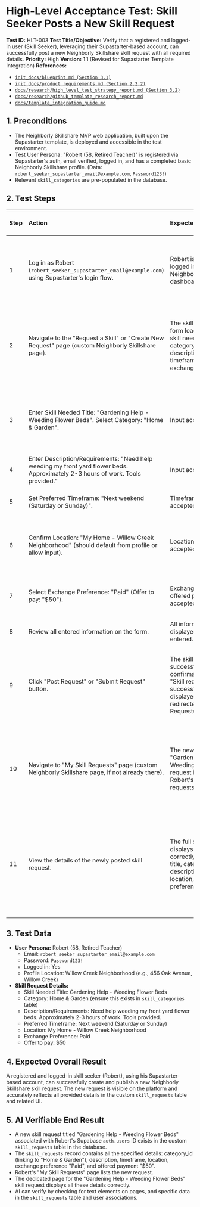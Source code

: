 # High-Level Acceptance Test: Skill Seeker Posts a New Skill Request

**Test ID:** HLT-003
**Test Title/Objective:** Verify that a registered and logged-in user (Skill Seeker), leveraging their Supastarter-based account, can successfully post a new Neighborly Skillshare skill request with all required details.
**Priority:** High
**Version:** 1.1 (Revised for Supastarter Template Integration)
**References:**
*   [`init_docs/blueprint.md (Section 3.1)`](../../../init_docs/blueprint.md#L34)
*   [`init_docs/product_requirements.md (Section 2.2.2)`](../../../init_docs/product_requirements.md#L121)
*   [`docs/research/high_level_test_strategy_report.md (Section 3.2)`](../../research/high_level_test_strategy_report.md#L51)
*   [`docs/research/github_template_research_report.md`](../../research/github_template_research_report.md)
*   [`docs/template_integration_guide.md`](../../template_integration_guide.md)

## 1. Preconditions
*   The Neighborly Skillshare MVP web application, built upon the Supastarter template, is deployed and accessible in the test environment.
*   Test User Persona: "Robert (58, Retired Teacher)" is registered via Supastarter's auth, email verified, logged in, and has a completed basic Neighborly Skillshare profile. (Data: `robert_seeker_supastarter_email@example.com`, `Password123!`)
*   Relevant `skill_categories` are pre-populated in the database.

## 2. Test Steps

| Step | Action                                                                                                | Expected Result                                                                                                                                | AI Verifiable Completion Criterion                                                                                                                                                                                              |
| :--- | :---------------------------------------------------------------------------------------------------- | :--------------------------------------------------------------------------------------------------------------------------------------------- | :------------------------------------------------------------------------------------------------------------------------------------------------------------------------------------------------------------------------------ |
| 1    | Log in as Robert (`robert_seeker_supastarter_email@example.com`) using Supastarter's login flow.      | Robert is successfully logged in and on his Neighborly Skillshare dashboard.                                                                   | AI: Verify successful login (e.g., presence of "Logout" button, Robert's name/avatar displayed, consistent with Supastarter's logged-in state).                                                                                  |
| 2    | Navigate to the "Request a Skill" or "Create New Request" page (custom Neighborly Skillshare page).   | The skill request creation form loads with fields for skill needed (title, category), description/requirements, timeframe, location, and exchange preference. | AI: Verify page title is "Request a Skill" or similar. Input fields for `skill_needed_title`, `skill_category` (dropdown), `description`, `timeframe`, `location`, `exchange_preference` are present.                               |
| 3    | Enter Skill Needed Title: "Gardening Help - Weeding Flower Beds". Select Category: "Home & Garden".    | Input accepted.                                                                                                                                | AI: Verify `skill_needed_title` input field contains "Gardening Help - Weeding Flower Beds". Verify "Home & Garden" is selected in `skill_category`.                                                                              |
| 4    | Enter Description/Requirements: "Need help weeding my front yard flower beds. Approximately 2-3 hours of work. Tools provided." | Input accepted.                                                                                                                                | AI: Verify `description` textarea contains the entered text.                                                                                                                                                                    |
| 5    | Set Preferred Timeframe: "Next weekend (Saturday or Sunday)".                                         | Timeframe input accepted/selected.                                                                                                             | AI: Verify timeframe selection/input reflects the entered data.                                                                                                                                                                 |
| 6    | Confirm Location: "My Home - Willow Creek Neighborhood" (should default from profile or allow input). | Location confirmed/input accepted.                                                                                                             | AI: Verify location input/display shows "Willow Creek Neighborhood" or the specific address from Robert's profile.                                                                                                            |
| 7    | Select Exchange Preference: "Paid" (Offer to pay: "$50").                                             | Exchange preference and offered payment accepted.                                                                                              | AI: Verify "Paid" option is selected. Offered payment input (if applicable for requests) contains "$50".                                                                                                                       |
| 8    | Review all entered information on the form.                                                           | All information is displayed correctly as entered.                                                                                             | AI: Verify all input fields still reflect the data entered.                                                                                                                                                                     |
| 9    | Click "Post Request" or "Submit Request" button.                                                      | The skill request is successfully submitted. A confirmation message "Skill request posted successfully!" is displayed. User may be redirected to "My Requests" or dashboard. | AI: Verify success message is displayed. URL changes to "My Skill Requests", or dashboard. Database: A new `skill_requests` record is created for Robert with all specified details.                                               |
| 10   | Navigate to "My Skill Requests" page (custom Neighborly Skillshare page, if not already there).       | The newly created "Gardening Help - Weeding Flower Beds" request is visible in Robert's list of active requests.                                 | AI: Verify a listing with the title "Gardening Help - Weeding Flower Beds" and Robert as the requester is present on the page. Key details like offered payment "$50" should be visible if applicable.                             |
| 11   | View the details of the newly posted skill request.                                                   | The full skill request page displays all information correctly: skill needed title, category, description, timeframe, location, and exchange preference. | AI: Verify all details ("Gardening Help - Weeding Flower Beds", "Home & Garden", description text, timeframe, location, exchange preference "Paid", offered payment "$50") are correctly displayed on the skill request's dedicated page. |

## 3. Test Data
*   **User Persona:** Robert (58, Retired Teacher)
    *   Email: `robert_seeker_supastarter_email@example.com`
    *   Password: `Password123!`
    *   Logged in: Yes
    *   Profile Location: Willow Creek Neighborhood (e.g., 456 Oak Avenue, Willow Creek)
*   **Skill Request Details:**
    *   Skill Needed Title: Gardening Help - Weeding Flower Beds
    *   Category: Home & Garden (ensure this exists in `skill_categories` table)
    *   Description/Requirements: Need help weeding my front yard flower beds. Approximately 2-3 hours of work. Tools provided.
    *   Preferred Timeframe: Next weekend (Saturday or Sunday)
    *   Location: My Home - Willow Creek Neighborhood
    *   Exchange Preference: Paid
    *   Offer to pay: $50

## 4. Expected Overall Result
A registered and logged-in skill seeker (Robert), using his Supastarter-based account, can successfully create and publish a new Neighborly Skillshare skill request. The new request is visible on the platform and accurately reflects all provided details in the custom `skill_requests` table and related UI.

## 5. AI Verifiable End Result
*   A new skill request titled "Gardening Help - Weeding Flower Beds" associated with Robert's Supabase `auth.users` ID exists in the custom `skill_requests` table in the database.
*   The `skill_requests` record contains all the specified details: category_id (linking to "Home & Garden"), description, timeframe, location, exchange preference "Paid", and offered payment "$50".
*   Robert's "My Skill Requests" page lists the new request.
*   The dedicated page for the "Gardening Help - Weeding Flower Beds" skill request displays all these details correctly.
*   AI can verify by checking for text elements on pages, and specific data in the `skill_requests` table and user associations.